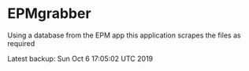 # EPMgrabber
Using a database from the EPM app this application scrapes the files as required


Latest backup: Sun Oct 6 17:05:02 UTC 2019
